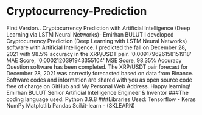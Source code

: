 # Cryptocurrency-Prediction
First Version.. Cryptocurrency Prediction with Artificial Intelligence (Deep Learning via LSTM Neural Networks)- Emirhan BULUT I developed Cryptocurrency Prediction (Deep Learning with LSTM Neural Networks) software with Artificial Intelligence. I predicted the fall on December 28, 2021 with 98.5% accuracy in the XRP/USDT pair. '0.009179626158151918' MAE Score, '0.0002120391943355104' MSE Score, 98.35% Accuracy Question software has been completed.  The XRP/USDT pair forecast for December 28, 2021 was correctly forecasted based on data from Binance.  Software codes and information are shared with you as open source code free of charge on GitHub and My Personal Web Address.  Happy learning!  Emirhan BULUT  Senior Artificial Intelligence Engineer &amp; Inventor  ###The coding language used:  Python 3.9.8  ###Libraries Used:  Tensorflow - Keras  NumPy  Matplotlib  Pandas  Scikit-learn - (SKLEARN)
